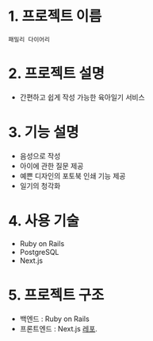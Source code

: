 # 1. 프로젝트 이름
`패밀리 다이어리`
# 2. 프로젝트 설명
- 간편하고 쉽게 작성 가능한 육아일기 서비스​
# 3. 기능 설명
- 음성으로 작성
- 아이에 관한 질문 제공
- 예쁜 디자인의 포토북 인쇄 기능 제공
- 일기의 청각화
# 4. 사용 기술
- Ruby on Rails
- PostgreSQL
- Next.js
# 5. 프로젝트 구조
- 백엔드 : Ruby on Rails 
- 프론트엔드 : Next.js [레포](https://github.com/gamrom/family_diary_front).